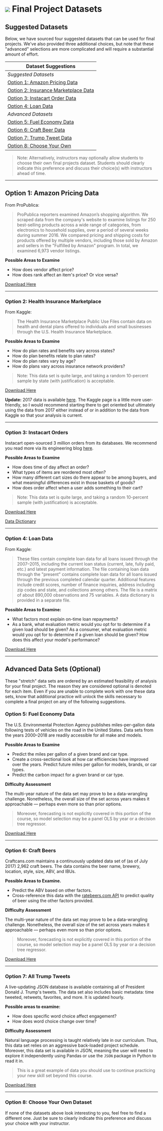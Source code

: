 # ![](https://ga-dash.s3.amazonaws.com/production/assets/logo-9f88ae6c9c3871690e33280fcf557f33.png) Final Project Datasets

## Suggested Datasets

Below, we have sourced four suggested datasets that can be used for final projects. We've also provided three additional choices, but note that these "advanced" selections are more complicated and will require a substantial amount of effort. 

| Dataset Suggestions | 
| --- | 
|*Suggested Datasets* |
| [Option 1: Amazon Pricing Data](#option1) |
| [Option 2: Insurance Marketplace Data](#option2) | 
| [Option 3: Instacart Order Data](#option3) | 
| [Option 4: Loan Data](#option4) | 
| *Advanced Datasets* |
| [Option 5: Fuel Economy Data](#option5) | 
| [Option 6: Craft Beer Data](#option6) | 
| [Option 7: Trump Tweet Data](#option7) | 
| [Option 8: Choose Your Own](#option8) |

> Note: Alternatively, instructors may optionally allow students to choose their own final projects dataset. Students should clearly indicate this preference and discuss their choice(s) with instructors ahead of time.

---

<a name="option1"></a>
## Option 1: Amazon Pricing Data

From ProPublica:

> ProPublica reporters examined Amazon’s shopping algorithm. We scraped data from the company's website to examine listings for 250 best-selling products across a wide range of categories, from electronics to household supplies, over a period of several weeks during summer 2016. We compared pricing and shipping costs for products offered by multiple vendors, including those sold by Amazon and sellers in the "Fulfilled by Amazon" program. In total, we examined 6,973 vendor listings.

**Possible Areas to Examine**

- How does vendor affect price?
- How does rank affect an item's price? Or vice versa?

[Download Here](https://www.propublica.org/datastore/dataset/amazon-pricing-algorithm-data-set)

---

<a name="option2"></a>
### Option 2: Health Insurance Marketplace

From Kaggle:

> The Health Insurance Marketplace Public Use Files contain data on health and dental plans offered to individuals and small businesses through the U.S. Health Insurance Marketplace.

**Possible Areas to Examine**

- How do plan rates and benefits vary across states?
- How do plan benefits relate to plan rates?
- How do plan rates vary by age?
- How do plans vary across insurance network providers?

> Note: This data set is quite large, and taking a random 10-percent sample by state (with justification) is acceptable.

[Download Here](https://www.kaggle.com/hhs/health-insurance-marketplace)

**Update:** 2017 data is available [here](https://www.cms.gov/cciio/resources/data-resources/marketplace-puf.html). The Kaggle page is a little more user-friendly, so I would recommend starting there to get oriented but ultimately using the data from 2017 either instead of or in addition to the data from Kaggle so that your analysis is current.

---

<a name="option3"></a>
### Option 3: Instacart Orders

Instacart open-sourced 3 million orders from its databases. We recommend you read more via its engineering blog [here](https://tech.instacart.com/3-million-instacart-orders-open-sourced-d40d29ead6f2).

**Possible Areas to Examine**

- How does time of day affect an order?
- What types of items are reordered most often?
- How many different cart sizes do there appear to be among buyers, and what meaningful differences exist in those baskets of goods?
- How does order affect when a user adds something to their cart?

> Note: This data set is quite large, and taking a random 10-percent sample (with justification) is acceptable.

[Download Here](https://www.instacart.com/datasets/grocery-shopping-2017)

[Data Dictionary](https://gist.github.com/jeremystan/c3b39d947d9b88b3ccff3147dbcf6c6b)

---

<a name="option4"></a>
### Option 4: Loan Data

From Kaggle:

> These files contain complete loan data for all loans issued through the 2007–2015, including the current loan status (current, late, fully paid, etc.) and latest payment information. The file containing loan data through the "present" contains complete loan data for all loans issued through the previous completed calendar quarter. Additional features include credit scores, number of finance inquiries, address including zip codes and state, and collections among others. The file is a matrix of about 890,000 observations and 75 variables. A data dictionary is provided in a separate file.

**Possible Areas to Examine:**

- What factors most explain on-time loan repayments?
- As a bank, what evaluation metric would you opt for to determine if a given load should be given? As a consumer, what evaluation metric would you opt for to determine if a given loan should be given? How does this affect your model's performance?

[Download Here](https://www.kaggle.com/wendykan/lending-club-loan-data)

---

## Advanced Data Sets (Optional)

These "stretch" data sets are ordered by an estimated feasibility of analysis for your final project. The reason they are considered optional is denoted for each item. Even if you are unable to complete work with one these data sets, know that additional practice will unlock the skills necessary to complete a final project on any of the following suggestions.

<a name="option5"></a>
### Option 5: Fuel Economy Data

The U.S. Environmental Protection Agency publishes miles-per-gallon data following tests of vehicles on the road in the United States. Data sets from the years 2000–2018 are readily accessible for all make and models.

**Possible Areas to Examine**

- Predict the miles per gallon of a given brand and car type.
- Create a cross-sectional look at how car efficiencies have improved over the years. Predict future miles per gallon for models, brands, or car types.
- Predict the carbon impact for a given brand or car type.

**Difficulty Assessment**

The multi-year nature of the data set may prove to be a data-wrangling challenge. Nonetheless, the overall size of the set across years makes it approachable — perhaps even more so than prior options.

> Moreover, forecasting is not explicitly covered in this portion of the course, so model selection may be a panel OLS by year or a decision tree regressor.

[Download Here](https://www.kaggle.com/epa/fuel-economy)

---

<a name="option6"></a>
### Option 6: Craft Beers

Craftcans.com maintains a continuously updated data set of (as of July 2017) 2,962 craft beers. The data contains the beer name, brewery, location, style, size, ABV, and IBUs.

**Possible Areas to Examine.**

- Predict the ABV based on other factors.
- Cross-reference this data with the [ratebeers.com API](https://www.ratebeer.com/api.asp) to predict quality of beer using the other factors provided.

**Difficulty Assessment**

The multi-year nature of the data set may prove to be a data-wrangling challenge. Nonetheless, the overall size of the set across years makes it approachable — perhaps even more so than prior options.

> Moreover, forecasting is not explicitly covered in this portion of the course, so model selection may be a panel OLS by year or a decision tree regressor.

[Download Here](https://www.kaggle.com/nickhould/craft-cans)

---

<a name="option7"></a>
### Option 7: All Trump Tweets

A live-updating JSON database is available containing all of President Donald J. Trump's tweets. The data set also includes basic metadata: time tweeted, retweets, favorites, and more. It is updated hourly.

**Possible areas to examine:**

- How does specific word choice affect engagement?
- How does word choice change over time?

**Difficulty Assessment**

Natural language processing is taught relatively late in our curriculum. Thus, this data set relies on an aggressive back-loaded project schedule. Moreover, this data set is available in JSON, meaning the user will need to explore it independently  using Pandas or use the `JSON` package in Python to read it in. 

> This is a great example of data you should use to continue practicing your new skill set beyond this course.

[Download Here](http://www.trumptwitterarchive.com/archive)

---

<a name="option8"></a>
### Option 8: Choose Your Own Dataset

If none of the datasets above look interesting to you, feel free to find a different one. Just be sure to clearly indicate this preference and discuss your choice with your instructor.
